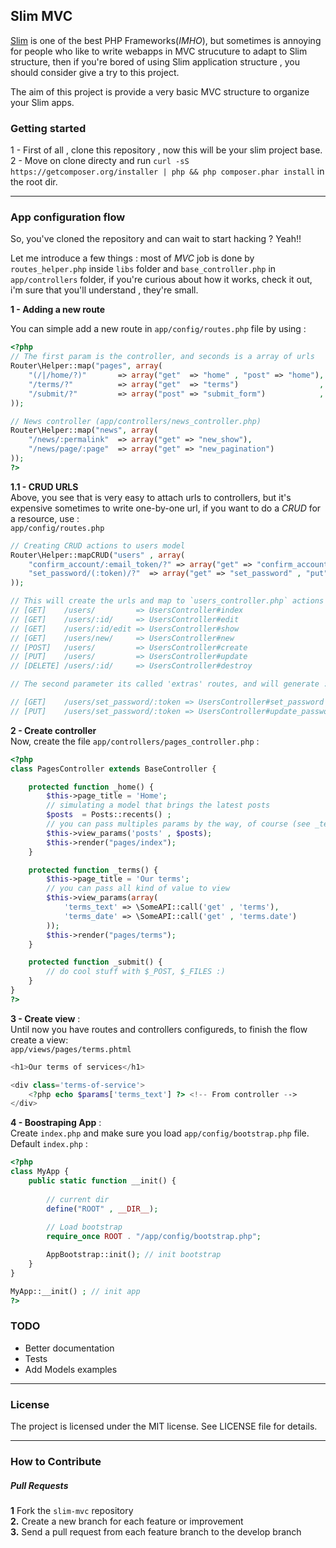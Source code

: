 ## Slim MVC

[Slim](https://github.com/codeguy/Slim) is one of the best PHP Frameworks(*IMHO*), but sometimes is annoying for people who like to write webapps in MVC strucuture to adapt to Slim structure, then if you're  bored of using Slim application structure , you should consider give a try to this project.  

The aim of this project is provide a very basic MVC structure to organize your Slim apps.


### Getting started

1 - First of all , clone this repository , now this will be your slim project base.     
2 - Move on clone directy and run `curl -sS https://getcomposer.org/installer | php && php composer.phar install` in the root dir. 	

---
### App configuration flow

So, you've cloned the repository and can wait to start hacking ? Yeah!! 

Let me introduce a few things : most of *MVC* job is done by `routes_helper.php` inside `libs` folder and `base_controller.php` in `app/controllers` folder, if you're curious about how it works, check it out, i'm sure that you'll understand , they're small.

**1 - Adding a new route**

You can simple add a new route in `app/config/routes.php` file by using :

```php
<?php
// The first param is the controller, and seconds is a array of urls
Router\Helper::map("pages", array(
	"(/|/home/?)" 		=> array("get" 	=> "home" , "post" => "home"),	
	"/terms/?"   		=> array("get" 	=> "terms")					 ,
	"/submit/?"			=> array("post" => "submit_form")		 	 ,
));

// News controller (app/controllers/news_controller.php)
Router\Helper::map("news", array(
    "/news/:permalink"  => array("get" => "new_show"),
    "/news/page/:page"  => array("get" => "new_pagination")
));
?>
```

**1.1 - CRUD URLS**     
Above, you see that is very easy to attach urls to controllers, but it's expensive sometimes to write one-by-one url, if you want to do a *CRUD* for a resource, use :  
`app/config/routes.php`     

```php  
// Creating CRUD actions to users model
Router\Helper::mapCRUD("users" , array(
    "confirm_account/:email_token/?" => array("get" => "confirm_account"),
	"set_password/(:token)/?"  => array("get" => "set_password" , "put" => "update_password")
)); 

// This will create the urls and map to `users_controller.php` actions :
// [GET]    /users/         => UsersController#index
// [GET]    /users/:id/     => UsersController#edit
// [GET]    /users/:id/edit => UsersController#show
// [GET]    /users/new/     => UsersController#new
// [POST]   /users/         => UsersController#create
// [PUT]    /users/         => UsersController#update
// [DELETE] /users/:id/     => UsersController#destroy

// The second parameter its called 'extras' routes, and will generate :

// [GET]    /users/set_password/:token => UsersController#set_password
// [PUT]    /users/set_password/:token => UsersController#update_password
```


**2 - Create controller**   
Now, create the file `app/controllers/pages_controller.php` :

```php
<?php
class PagesController extends BaseController {

	protected function _home() {
		$this->page_title = 'Home';
		// simulating a model that brings the latest posts
		$posts  = Posts::recents() ;
		// you can pass multiples params by the way, of course (see _terms action below)
		$this->view_params('posts' , $posts);
		$this->render("pages/index");
	}

	protected function _terms() {
		$this->page_title = 'Our terms';
		// you can pass all kind of value to view
		$this->view_params(array(
			'terms_text' => \SomeAPI::call('get' , 'terms'),
			'terms_date' => \SomeAPI::call('get' , 'terms.date')
		));
		$this->render("pages/terms");
	}

	protected function _submit() {
		// do cool stuff with $_POST, $_FILES :)
	}
}
?>
```

**3 - Create view** :   
Until now you have routes and controllers configureds, to finish the flow create a view:    
`app/views/pages/terms.phtml`

```php
<h1>Our terms of services</h1>

<div class='terms-of-service'>
	<?php echo $params['terms_text'] ?> <!-- From controller -->
</div>
```

**4 - Boostraping App** :	
Create `index.php` and make sure you load `app/config/bootstrap.php` file. 	
Default `index.php` : 	

```php
<?php 
class MyApp {
	public static function __init() {
		
		// current dir 
		define("ROOT" , __DIR__); 
 		
 		// Load bootstrap
		require_once ROOT . "/app/config/bootstrap.php";

		AppBootstrap::init(); // init bootstrap
	}
}

MyApp::__init() ; // init app
?>
```

### TODO

- Better documentation
- Tests
- Add Models examples

---
### License
The project is licensed under the MIT license. See LICENSE file for details.

---
### How to Contribute

##### Pull Requests

**1** Fork the `slim-mvc` repository	
**2.** Create a new branch for each feature or improvement	
**3.** Send a pull request from each feature branch to the develop branch	
